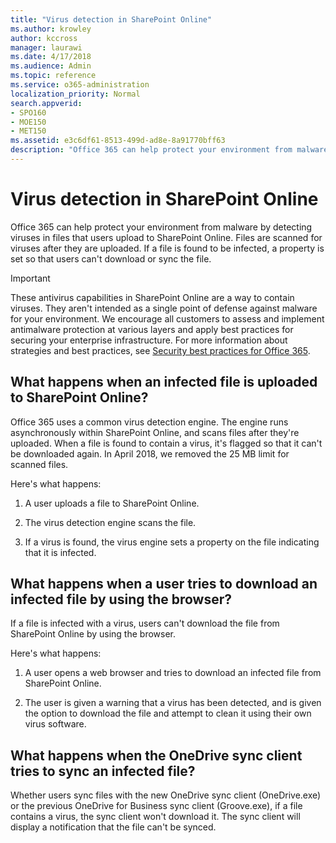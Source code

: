 ```yaml
---
title: "Virus detection in SharePoint Online"
ms.author: krowley
author: kccross
manager: laurawi
ms.date: 4/17/2018
ms.audience: Admin
ms.topic: reference
ms.service: o365-administration
localization_priority: Normal
search.appverid:
- SPO160
- MOE150
- MET150
ms.assetid: e3c6df61-8513-499d-ad8e-8a91770bff63
description: "Office 365 can help protect your environment from malware by detecting viruses in files that users upload to SharePoint Online. Files are scanned for viruses after they are uploaded. If a file is found to be infected, a property is set so that users can't download or sync the file."
---
```


# Virus detection in SharePoint Online

Office 365 can help protect your environment from malware by detecting viruses in files that users upload to SharePoint Online. Files are scanned for viruses after they are uploaded. If a file is found to be infected, a property is set so that users can't download or sync the file.
  
> [!IMPORTANT]
> These antivirus capabilities in SharePoint Online are a way to contain viruses. They aren't intended as a single point of defense against malware for your environment. We encourage all customers to assess and implement antimalware protection at various layers and apply best practices for securing your enterprise infrastructure. For more information about strategies and best practices, see [Security best practices for Office 365](security-best-practices.md). 
  
## What happens when an infected file is uploaded to SharePoint Online?

Office 365 uses a common virus detection engine. The engine runs asynchronously within SharePoint Online, and scans files after they're uploaded. When a file is found to contain a virus, it's flagged so that it can't be downloaded again. In April 2018, we removed the 25 MB limit for scanned files.
  
Here's what happens:
  
1. A user uploads a file to SharePoint Online.
    
2. The virus detection engine scans the file.
    
3. If a virus is found, the virus engine sets a property on the file indicating that it is infected.
    
## What happens when a user tries to download an infected file by using the browser?

If a file is infected with a virus, users can't download the file from SharePoint Online by using the browser.
  
Here's what happens:
  
1. A user opens a web browser and tries to download an infected file from SharePoint Online.
    
2. The user is given a warning that a virus has been detected, and is given the option to download the file and attempt to clean it using their own virus software.
    
## What happens when the OneDrive sync client tries to sync an infected file?

Whether users sync files with the new OneDrive sync client (OneDrive.exe) or the previous OneDrive for Business sync client (Groove.exe), if a file contains a virus, the sync client won't download it. The sync client will display a notification that the file can't be synced.
  

